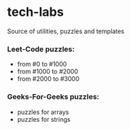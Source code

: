 # tech-labs
Source of utilities, puzzles and templates

### Leet-Code puzzles:
- from #0 to #1000
- from #1000 to #2000
- from #2000 to #3000

### Geeks-For-Geeks puzzles:
- puzzles for arrays
- puzzles for strings
